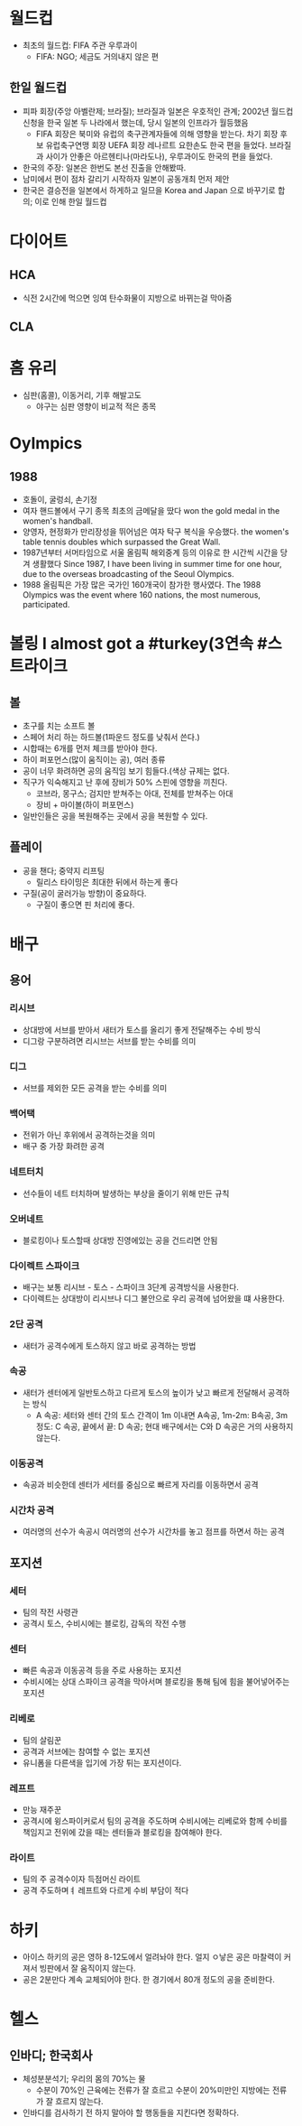 # 월드컵
* 최초의 월드컵: FIFA 주관 우루과이
	* FIFA: NGO; 세금도 거의내지 않은 편

## 한일 월드컵
* 피파 회장(주앙 아벨란제; 브라질); 브라질과 일본은 우호적인 관계; 2002년 월드컵 신청을 한국 일본 두 나라에서 했는데,  당시 일본의 인프라가 월등했음
	* FIFA 회장은 북미와 유럽의 축구관계자들에 의해 영향을 받는다. 차기 회장 후보 유럽축구연맹 회장 UEFA 회장 레나르트 요한손도 한국 편을 들었다. 브라질과 사이가 안좋은 아르헨티나(마라도나), 우루과이도 한국의 편을 들었다. 
* 한국의 주장: 일본은 한번도 본선 진출을 안해봤따.
* 남미에서 편이 점차 갈리기 시작하자 일본이 공동개최 먼저 제안
* 한국은 결승전을 일본에서 하게하고 일므을 Korea and Japan 으로 바꾸기로 합의; 이로 인해 한일 월드컵


# 다이어트
## HCA
* 식전 2시간에 먹으면 잉여 탄수화물이 지방으로 바뀌는걸 막아줌

## CLA

# 홈 유리
* 심판(홈콜), 이동거리, 기후 해발고도
	* 야구는 심판 영향이 비교적 적은 종목

# Oylmpics
## 1988
* 호돌이, 굴렁쇠, 손기정
* 여자 핸드볼에서 구기 종목 최초의 금메달을 땄다  won the gold medal in the women's handball. 
* 양영자, 현정화가 만리장성을 뛰어넘은 여자 탁구 복식을 우승했다. the women's table tennis doubles which surpassed the Great Wall.
* 1987년부터 서머타임으로 서울 올림픽 해외중계 등의 이유로 한 시간씩 시간을 당겨 생활했다 Since 1987, I have been living in summer time for one hour, due to the overseas broadcasting of the Seoul Olympics.
* 1988 올림픽은 가장 많은 국가인 160개국이 참가한 행사였다. The 1988 Olympics was the event where 160 nations, the most numerous, participated.


# 볼링	I almost got a #turkey(3연속 #스트라이크
## 볼
* 초구를 치는 소프트 볼
* 스페어 처리 하는 하드볼(1파운드 정도를 낮춰서 쓴다.)
* 시합때는 6개를 먼저 체크를 받아야 한다.
* 하이 퍼포먼스(많이 움직이는 공), 여러 종류
* 공이 너무 화려하면 공의 움직임 보기 힘들다.(색상 규제는 없다.
* 직구가 익숙해지고 난 후에 장비가 50% 스핀에 영향을 끼친다.
	* 코브라, 몽구스; 검지만 받쳐주는 아대, 전체를 받쳐주는 아대
	* 장비 + 마이볼(하이 퍼포먼스)
* 일반인들은 공을 복원해주는 곳에서 공을 복원할 수 있다.

## 플레이
* 공을 챈다; 중약지 리프팅
	* 릴리스 타이밍은 최대한 뒤에서 하는게 좋다
* 구질(공이 굴러가능 방향)이 중요하다. 
	* 구질이 좋으면 핀 처리에 좋다.

# 배구

## 용어
### 리시브
* 상대방에 서브를 받아서 새터가 토스를 올리기 좋게 전달해주는 수비 방식
* 디그랑 구분하려면 리시브는 서브를 받는 수비를 의미

### 디그
* 서브를 제외한 모든 공격을 받는 수비를 의미

### 백어택
* 전위가 아닌 후위에서 공격하는것을 의미
* 배구 중 가장 화려한 공격

### 네트터치
* 선수들이 네트 터치하며 발생하는 부상을 줄이기 위해 만든 규칙

### 오버네트
* 블로킹이나 토스할때 상대방 진영에있는 공을 건드리면 안됨

### 다이렉트 스파이크
* 배구는 보통 리시브 - 토스 - 스파이크 3단계 공격방식을  사용한다.
* 다이렉트는 상대방이 리시브나 디그 불안으로 우리 공격에 넘어왔을 떄 사용한다.

### 2단 공격
* 새터가 공격수에게 토스하지 않고 바로 공격하는 방법

### 속공
* 새터가 센터에게 일반토스하고 다르게 토스의 높이가 낮고 빠르게 전달해서 공격하는 방식
	* A 속공: 세터와 센터 간의 토스 간격이 1m 이내면 A속공, 1m-2m: B속공, 3m 정도: C 속공, 끝에서 끝: D 속공; 현대 배구에서는 C와 D 속공은 거의 사용하지 않는다.

### 이동공격
* 속공과 비슷한데 센터가 세터를 중심으로 빠르게 자리를 이동하면서 공격

### 시간차 공격
* 여러명의 선수가 속공시 여러명의 선수가 시간차를 놓고 점프를 하면서 하는 공격

## 포지션

### 세터
* 팀의 작전 사령관
* 공격시 토스, 수비시에는 블로킹, 감독의 작전 수행

### 센터
* 빠른 속공과 이동공격 등을 주로 사용하는 포지션
* 수비시에는 상대 스파이크 공격을 막아서며 블로킹을 통해 팀에 힘을 불어넣어주는 포지션

### 리베로
* 팀의 살림꾼
* 공격과 서브에는 참여할 수 없는 포지션
* 유니폼을 다른색을 입기에 가장 튀는 포지션이다.

### 레프트
* 만능 재주꾼
* 공격시에 윙스파이커로서 팀의 공격을 주도하며 수비시에는 리베로와 함께 수비를 책임지고 전위에 갔을 때는 센터들과 블로킹을 참여해야 한다.

### 라이트
* 팀의 주 공격수이자 득점머신 라이트
* 공격 주도하며ㅕ 레프트와 다르게 수비 부담이 적다

# 하키
* 아이스 하키의 공은 영하 8-12도에서 얼려놔야 한다. 얼지 ㅇ낳은 공은 마찰력이 커져서 빙판에서 잘 움직이지 않는다.
* 공은 2분만다 계속 교체되어야 한다. 한 경기에서 80개 정도의 공을 준비한다.

# 헬스
## 인바디; 한국회사
* 체성분분석기; 우리의 몸의 70%는 물
	* 수분이 70%인 근육에는 전류가 잘 흐르고 수분이 20%미만인 지방에는 전류가 잘 흐르지 않는다.
* 인바디를 검사하기 전 하지 말아야 할 행동들을 지킨다면 정확하다.